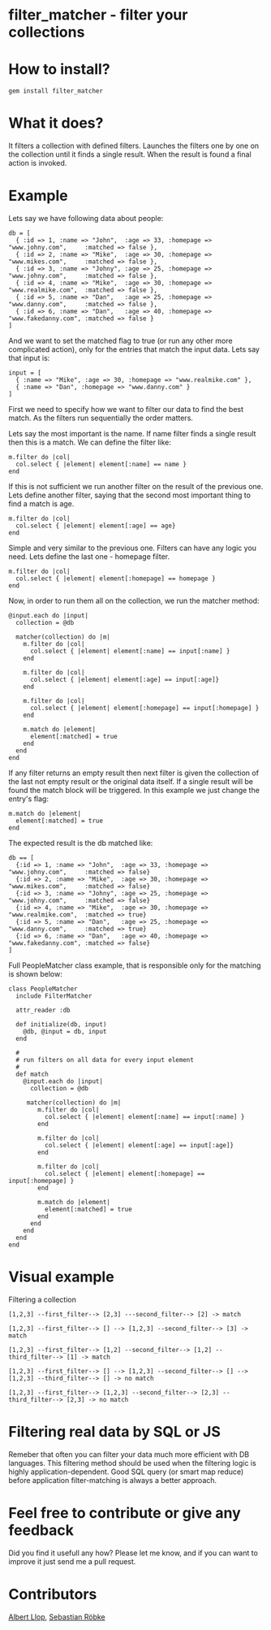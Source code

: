filter_matcher - filter your collections
===

How to install?
==

    gem install filter_matcher

What it does?
==

It filters a collection with defined filters. Launches the filters one by one on the collection until it finds a single result. When the result is found a final action is invoked.

Example
==

Lets say we have following data about people:

    db = [
      { :id => 1, :name => "John",  :age => 33, :homepage => "www.johny.com",     :matched => false },
      { :id => 2, :name => "Mike",  :age => 30, :homepage => "www.mikes.com",     :matched => false },
      { :id => 3, :name => "Johny", :age => 25, :homepage => "www.johny.com",     :matched => false },
      { :id => 4, :name => "Mike",  :age => 30, :homepage => "www.realmike.com",  :matched => false },
      { :id => 5, :name => "Dan",   :age => 25, :homepage => "www.danny.com",     :matched => false },
      { :id => 6, :name => "Dan",   :age => 40, :homepage => "www.fakedanny.com", :matched => false }
    ]

And we want to set the matched flag to true (or run any other more complicated action), only for the entries that match the input data. Lets say that input is:

    input = [
      { :name => "Mike", :age => 30, :homepage => "www.realmike.com" },
      { :name => "Dan", :homepage => "www.danny.com" }
    ]

First we need to specify how we want to filter our data to find the best match. As the filters run sequentially the order matters.

Lets say the most important is the name. If name filter finds a single result then this is a match. We can define the filter like:

    m.filter do |col|
      col.select { |element| element[:name] == name }
    end

If this is not sufficient we run another filter on the result of the previous one. Lets define another filter, saying that the second most important thing to find a match is age.

    m.filter do |col|
      col.select { |element| element[:age] == age}
    end

Simple and very similar to the previous one. Filters can have any logic you need. Lets define the last one - homepage filter.

    m.filter do |col|
      col.select { |element| element[:homepage] == homepage }
    end

Now, in order to run them all on the collection, we run the matcher method:

    @input.each do |input|
      collection = @db

      matcher(collection) do |m|
        m.filter do |col|
          col.select { |element| element[:name] == input[:name] }
        end

        m.filter do |col|
          col.select { |element| element[:age] == input[:age]}
        end

        m.filter do |col|
          col.select { |element| element[:homepage] == input[:homepage] }
        end

        m.match do |element|
          element[:matched] = true
        end
      end
    end

If any filter returns an empty result then next filter is given the collection of the last not empty result or the original data itself.
If a single result will be found the match block will be triggered. In this example we just change the entry's flag:

    m.match do |element|
      element[:matched] = true
    end

The expected result is the db matched like:

    db == [
      {:id => 1, :name => "John",  :age => 33, :homepage => "www.johny.com",     :matched => false}
      {:id => 2, :name => "Mike",  :age => 30, :homepage => "www.mikes.com",     :matched => false}
      {:id => 3, :name => "Johny", :age => 25, :homepage => "www.johny.com",     :matched => false}
      {:id => 4, :name => "Mike",  :age => 30, :homepage => "www.realmike.com",  :matched => true}
      {:id => 5, :name => "Dan",   :age => 25, :homepage => "www.danny.com",     :matched => true}
      {:id => 6, :name => "Dan",   :age => 40, :homepage => "www.fakedanny.com", :matched => false}
    ]

Full PeopleMatcher class example, that is responsible only for the matching is shown below:

    class PeopleMatcher
      include FilterMatcher

      attr_reader :db

      def initialize(db, input)
        @db, @input = db, input
      end

      #
      # run filters on all data for every input element
      #
      def match
        @input.each do |input|
          collection = @db

         matcher(collection) do |m|
            m.filter do |col|
              col.select { |element| element[:name] == input[:name] }
            end

            m.filter do |col|
              col.select { |element| element[:age] == input[:age]}
            end

            m.filter do |col|
              col.select { |element| element[:homepage] == input[:homepage] }
            end

            m.match do |element|
              element[:matched] = true
            end
          end
        end
      end
    end

Visual example
==
Filtering a collection

    [1,2,3] --first_filter--> [2,3] ---second_filter--> [2] -> match

    [1,2,3] --first_filter--> [] --> [1,2,3] --second_filter--> [3] -> match

    [1,2,3] --first_filter--> [1,2] --second_filter--> [1,2] --third_filter--> [1] -> match

    [1,2,3] --first_filter--> [] --> [1,2,3] --second_filter--> [] --> [1,2,3] --third_filter--> [] -> no match

    [1,2,3] --first_filter--> [1,2,3] --second_filter--> [2,3] --third_filter--> [2,3] -> no match

Filtering real data by SQL or JS
==

Remeber that often you can filter your data much more efficient with DB languages. This filtering method should be used when the filtering logic is highly application-dependent. Good SQL query (or smart map reduce) before application filter-matching is always a better approach.

Feel free to contribute or give any feedback
==

Did you find it usefull any how? Please let me know, and if you can want to improve it just send me a pull request.

Contributors
==

[Albert Llop](https://github.com/mrsimo),
[Sebastian Röbke](https://github.com/boosty)
